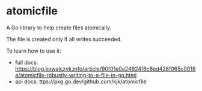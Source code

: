 # atomicfile

A Go library to help create files atomically.

The file is created only if all writes succeeded.

To learn how to use it:

- full docs: https://blog.kowalczyk.info/article/90f01e0e24924f6c8ed428f065c0016a/atomicfile-robustly-writing-to-a-file-in-go.html
- api docs: ttps://pkg.go.dev/github.com/kjk/atomicfile
